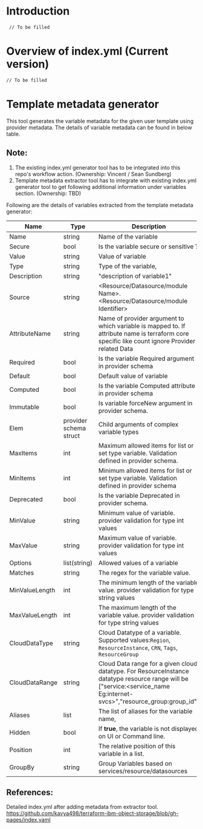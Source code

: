 # Introduction
     // To be filled
# Overview of index.yml (Current version)
    // To be filled
# Template metadata generator
This tool generates the variable metadata for the given user template using provider metadata. The details of variable metadata can be found in below table.
## Note: 

1. The existing index.yml generator tool has to be integrated into this repo's workflow action. (Ownership: Vincent / Sean Sundberg)
2. Template metadata extractor tool has to integrate with existing index.yml generator tool to get following additional information under variables section. (Ownership: TBD)

Following are the details of variables extracted from the template metadata generator:

|Name| Type|Description|
|-------|-------|-------|
|Name     |     string      |Name of the variable|
|Secure     |     bool      |Is the variable secure or sensitive ?|
|Value      |     string      |Value of variable|
|Type     |     string      |Type of the variable,|
|Description     |     string      |"description of variable1"|
|Source      |     string      |<Resource/Datasource/module Name>.<Resource/Datasource/module Identifier>|
|AttributeName     |     string      |Name of provider argument to which variable is mapped to. If attribute name is terraform core specific like count ignore Provider related Data|
|Required     |     bool      |Is the variable Required argument in provider schema|
|Default     |     bool      |Default value of variable|
|Computed     |     bool      |Is the variable Computed attribute in provider schema|
|Immutable     |     bool      |Is variable forceNew argument in provider schema.|
|Elem     |     provider schema struct      |Child arguments of complex variable types|
|MaxItems     |     int      |Maximum allowed items for list or set type variable. Validation defined in provider schema.|
|MinItems     |     int      |Minimum allowed items for list or set type variable. Validation defined in provider schema|
|Deprecated     |     bool      |Is the variable Deprecated in provider schema.|
|MinValue     |     string      |Minimum value of variable. provider validation for type int values|
|MaxValue     |     string      |Maximum value of variable. provider validation for type int values|
|Options     |     list(string)     |Allowed values of a variable|
|Matches     |     string      |The regex for the variable value.|
|MinValueLength     |     int      |The minimum length of the variable value. provider validation for type string values|
|MaxValueLength|     int      |The maximum length of the variable value. provider validation for type string values|
|CloudDataType     |     string      |Cloud Datatype of a variable. Supported values:`Region`, `ResourceInstance`, `CRN`, `Tags`, `ResourceGroup`|
|CloudDataRange     |     string      |Cloud Data range for a given cloud datatype. For ResourceInstance datatype resource range will be ["service:<service_name Eg:internet-svcs>","resource_group:group_id"]|
|Aliases     |     list      |The list of aliases for the variable name,|
|Hidden     |     bool      |If **true**, the variable is not displayed on UI or Command line.|
|Position     |     int      |The relative position of this variable in a list.|
|GroupBy     |     string      |Group Variables based on services/resource/datasources|

## References:
Detailed index.yml after adding metadata from extractor tool.
https://github.com/kavya498/terraform-ibm-object-storage/blob/gh-pages/index.yaml